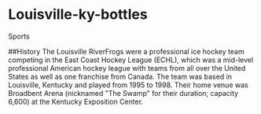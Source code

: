 # Louisville-ky-bottles
Sports 


##History
The Louisville RiverFrogs were a
professional ice hockey team competing in
the East Coast Hockey League (ECHL), which
was a mid-level professional American
hockey league with teams from all over the
United States as well as one franchise from
Canada. The team was based in Louisville,
Kentucky and played from 1995 to 1998.
Their home venue was Broadbent Arena
(nicknamed "The Swamp" for their duration;
capacity 6,600) at the Kentucky Exposition
Center.